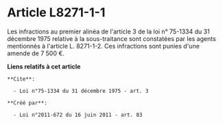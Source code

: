 # Article L8271-1-1

Les infractions au premier alinéa de l'article 3 de la loi n° 75-1334 du 31 décembre 1975 relative à la sous-traitance sont
constatées par les agents mentionnés à l'article L. 8271-1-2. Ces infractions sont punies d'une amende de 7 500 €.

**Liens relatifs à cet article**

	**Cite**:

	  - Loi n°75-1334 du 31 décembre 1975 - art. 3

	**Créé par**:

	  - Loi n°2011-672 du 16 juin 2011 - art. 83
